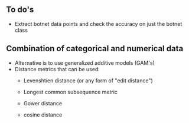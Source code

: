## To do's

- Extract botnet data points and check the accuracy on just the botnet class

## Combination of categorical and numerical data
- Alternative is to use generalized additive models (GAM's)
-  Distance metrics that can be used:
	- Levenshtien distance (or any form of "edit distance")

	- Longest common subsequence metric

	- Gower distance
	- cosine distance